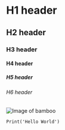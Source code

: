 # H1 header
## H2 header
### H3 header
#### H4 header
##### H5 header
###### H6 header

![Image of bamboo](https://www.nature-and-garden.com/wp-content/uploads/sites/4/2022/09/bamboo.jpg)

```
Print('Hello World')
```

